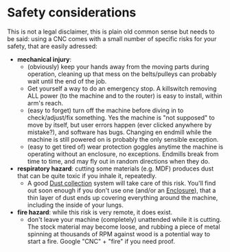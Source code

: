 # Safety considerations

This is not a legal disclaimer, this is plain old common sense but needs to be said: using a CNC comes with a small number of specific risks for your safety, that are easily adressed:

* **mechanical injury**:
  * \(obviously\) keep your hands away from the moving parts during operation, cleaning up that mess on the belts/pulleys can probably wait until the end of the job.
  * Get yourself a way to do an emergency stop. A killswitch removing ALL power \(to the machine and to the router\) is easy to install, within arm's reach.
  * \(easy to forget\) turn off the machine before diving in to check/adjust/fix something. Yes the machine is "not supposed" to move by itself, but user errors happen \(ever clicked anywhere by mistake?\), and software has bugs. Changing en endmill while the machine is still powered on is probably the only sensible exception.
  * \(easy to get tired of\) wear protection goggles anytime the machine is operating without an enclosure, no exceptions. Endmills break from time to time, and may fly out in random directions when they do. 
* **respiratory hazard**: cutting some materials \(e.g. MDF\) produces dust that can be quite toxic if you inhale it, repeatedly. 
  * A good [Dust collection](dust-collection.md) system will take care of this risk. You'll find out soon enough if you don't use one \(and/or an [Enclosure](enclosures.md)\), that a thin layer of dust ends up covering everything around the machine, including the inside of your lungs.
* **fire hazard**: while this risk is very remote, it does exist.
  * don't leave your machine \(completely\) unattended while it is cutting. The stock material may become loose, and rubbing a piece of metal spinning at thousands of RPM against wood is a potential way to start a fire. Google "CNC" + "fire" if you need proof.





